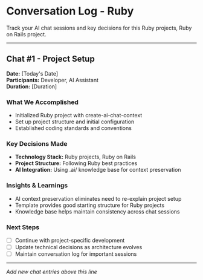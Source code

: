 # Conversation Log - Ruby

Track your AI chat sessions and key decisions for this Ruby projects, Ruby on Rails project.

---

## Chat #1 - Project Setup

**Date:** [Today's Date]  
**Participants:** Developer, AI Assistant  
**Duration:** [Duration]

### What We Accomplished
- Initialized Ruby project with create-ai-chat-context
- Set up project structure and initial configuration
- Established coding standards and conventions

### Key Decisions Made
- **Technology Stack:** Ruby projects, Ruby on Rails
- **Project Structure:** Following Ruby best practices
- **AI Integration:** Using .ai/ knowledge base for context preservation

### Insights & Learnings
- AI context preservation eliminates need to re-explain project setup
- Template provides good starting structure for Ruby projects
- Knowledge base helps maintain consistency across chat sessions

### Next Steps
- [ ] Continue with project-specific development
- [ ] Update technical decisions as architecture evolves  
- [ ] Maintain conversation log for important sessions

---

*Add new chat entries above this line*
